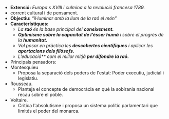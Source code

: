 -   **Extensió:** _Europa s XVIII i culmina a la revolució francesa 1789._
-   corrent cultural i de pensament.
-   **Objectiu:** _“il·luminar amb la llum de la raó el món”_
-   **Característiques:**
    -   _La **raó** és la base principal del **coneixement.**_
    -   _**Optimisme sobre la capacitat de l'ésser humà** i sobre el progrés de la **humanitat.**_
    -   _Vol posar en pràctica les **descobertes científiques** i aplicar les **aportacions dels filòsofs.**_
    -   _L_*’educació** com el millor mitjà **per difondre la raó.***
-   Principals pensadors:
-   Montesquieu
    -   Proposa la separació dels poders de l'estat: Poder executiu, judicial i legislatiu.
-   Rousseau.
    -   Planteja el concepte de democràcia en què la sobirania nacional recau sobre el poble.
-   Voltaire.
    -   Critica l'absolutisme i proposa un sistema polític parlamentari que limités el poder del monarca.